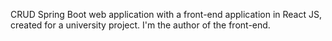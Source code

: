 CRUD Spring Boot web application with a front-end application in React JS, created for a university project. I'm the author of the front-end.
